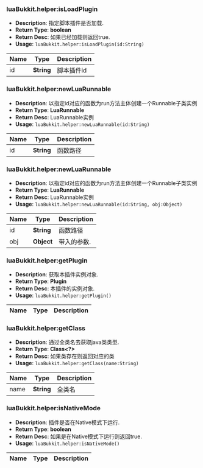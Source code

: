 
### luaBukkit.helper:isLoadPlugin
+ **Description**:  指定脚本插件是否加载.
+ **Return Type**: **boolean**
+ **Return Desc**: 如果已经加载则返回true.
+ **Usage**: `luaBukkit.helper:isLoadPlugin(id:String)`

|Name|Type|Description|
|-|-|-|
|id|**String**|脚本插件id|
### luaBukkit.helper:newLuaRunnable
+ **Description**:  以指定id对应的函数为run方法主体创建一个Runnable子类实例
+ **Return Type**: **LuaRunnable**
+ **Return Desc**: LuaRunnable实例
+ **Usage**: `luaBukkit.helper:newLuaRunnable(id:String)`

|Name|Type|Description|
|-|-|-|
|id|**String**|函数路径|
### luaBukkit.helper:newLuaRunnable
+ **Description**:  以指定id对应的函数为run方法主体创建一个Runnable子类实例
+ **Return Type**: **LuaRunnable**
+ **Return Desc**: LuaRunnable实例
+ **Usage**: `luaBukkit.helper:newLuaRunnable(id:String, obj:Object)`

|Name|Type|Description|
|-|-|-|
|id|**String**|函数路径|
|obj|**Object**|带入的参数.|
### luaBukkit.helper:getPlugin
+ **Description**:  获取本插件实例对象.
+ **Return Type**: **Plugin**
+ **Return Desc**: 本插件的实例对象.
+ **Usage**: `luaBukkit.helper:getPlugin()`

|Name|Type|Description|
|-|-|-|

### luaBukkit.helper:getClass
+ **Description**:  通过全类名去获取java类类型.
+ **Return Type**: **Class<?>**
+ **Return Desc**: 如果类存在则返回对应的类
+ **Usage**: `luaBukkit.helper:getClass(name:String)`

|Name|Type|Description|
|-|-|-|
|name|**String**|全类名|
### luaBukkit.helper:isNativeMode
+ **Description**:  插件是否在Native模式下运行.
+ **Return Type**: **boolean**
+ **Return Desc**: 如果是在Native模式下运行则返回true.
+ **Usage**: `luaBukkit.helper:isNativeMode()`

|Name|Type|Description|
|-|-|-|
